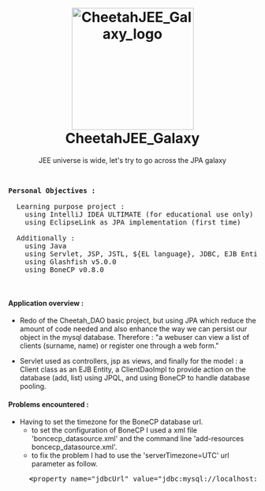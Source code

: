 <h1 align="center">
    <br>
      <a href="https://raw.githubusercontent.com/Siliver4/CheetahJEE_Galaxy/master/assets/img/cheetah_logo.png">
        <img src="assets/img/cheetah_logo.png" alt="CheetahJEE_Galaxy_logo" width="247">
      </a>
    <br>
      CheetahJEE_Galaxy
    <br>
</h1>


<p align="center">
    JEE universe is wide, let's try to go across the JPA galaxy
</p>

<br>
    
<pre>
<b>Personal Objectives :</b>

  Learning purpose project :
    using IntelliJ IDEA ULTIMATE (for educational use only)
    using EclipseLink as JPA implementation (first time)

  Additionally :
    using Java
    using Servlet, JSP, JSTL, ${EL language}, JDBC, EJB Entity, Basic exception/error handlers
    using Glashfish v5.0.0
    using BoneCP v0.8.0
</pre>

</br>

<h4>Application overview :</h4>

 - Redo of the Cheetah_DAO basic project, but using JPA which reduce the amount of code needed and also enhance the way we can persist our object in the mysql database. Therefore : "a webuser can view a list of clients (surname, name) or register one through a web form."
 
 - Servlet used as controllers, jsp as views, and finally for the model : a Client class as an EJB Entity, a ClientDaoImpl to provide action on the database (add, list) using JPQL, and using BoneCP to handle database pooling.
 
<h4>Problems encountered :</h4>

 - Having to set the timezone for the BoneCP database url.
   - to set the configuration of BoneCP I used a xml file 'boncecp_datasource.xml' and the command line 'add-resources boncecp_datasource.xml'.
   - to fix the problem I had to use the 'serverTimezone=UTC' url parameter as follow.

<pre>
     <b><</b>property name="jdbcUrl" value="jdbc:mysql://localhost:3306/library_jee?serverTimezone=UTC" <b>/></b>
</pre>
     
     
